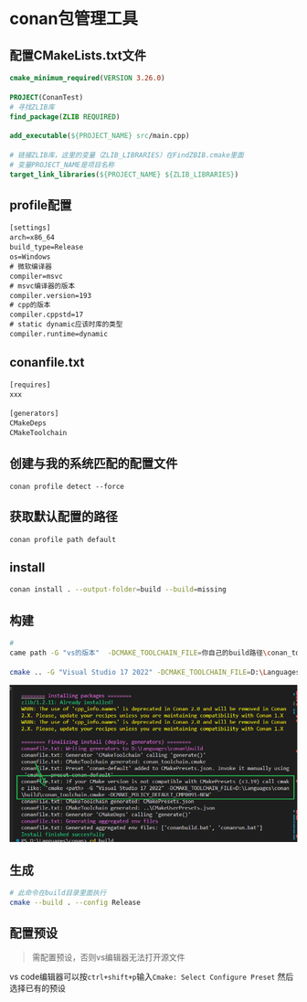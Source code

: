 # conan包管理工具

## 配置CMakeLists.txt文件
```cmake
cmake_minimum_required(VERSION 3.26.0)

PROJECT(ConanTest)
# 寻找ZLIB库
find_package(ZLIB REQUIRED)

add_executable(${PROJECT_NAME} src/main.cpp)

# 链接ZLIB库，这里的变量（ZLIB_LIBRARIES）在FindZBIB.cmake里面
# 变量PROJECT_NAME是项目名称
target_link_libraries(${PROJECT_NAME} ${ZLIB_LIBRARIES})
```


## profile配置
```txt
[settings]
arch=x86_64
build_type=Release
os=Windows
# 微软编译器
compiler=msvc
# msvc编译器的版本
compiler.version=193
# cpp的版本
compiler.cppstd=17
# static dynamic应该时库的类型
compiler.runtime=dynamic
```

## conanfile.txt
```txt
[requires]
xxx

[generators]
CMakeDeps
CMakeToolchain
```

## 创建与我的系统匹配的配置文件
```
conan profile detect --force
```

## 获取默认配置的路径
```
conan profile path default
```

## install

```sh
conan install . --output-folder=build --build=missing
```

## 构建
```sh
# 
came path -G "vs的版本"  -DCMAKE_TOOLCHAIN_FILE=你自己的build路径\conan_toolchain.cmake -DCMAKE_POLICY_DEFAULT_CMP0091=NEW

cmake .. -G "Visual Studio 17 2022" -DCMAKE_TOOLCHAIN_FILE=D:\Languages\conan\build\conan_toolchain.cmake -DCMAKE_POLICY_DEFAULT_CMP0091=NEW
```
![conan](/images/Conan.png)

## 生成
```sh
# 此命令在build目录里面执行
cmake --build . --config Release
```

## 配置预设
> 需配置预设，否则vs编辑器无法打开源文件

vs code编辑器可以按`ctrl+shift+p`输入`Cmake: Select Configure Preset`
然后选择已有的预设
